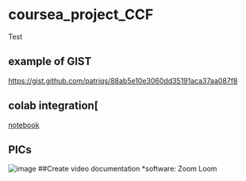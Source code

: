 # coursea_project_CCF
Test
## example of GIST
https://gist.github.com/patriqs/88ab5e10e3060dd35191aca37aa087f8
## colab integration[
[notebook](https://colab.research.google.com/drive/1aOJn42A_1vJhFFHqyBFcBM31H6VRF3iQ?usp=sharing)
## PICs
![image](https://user-images.githubusercontent.com/94746839/142727926-71e3e785-7356-4d30-b76a-d6d1f9a18087.png)
##Create video documentation
*software: Zoom Loom 
